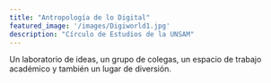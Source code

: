 ```yaml
---
title: "Antropología de lo Digital"
featured_image: '/images/Digiworld1.jpg'
description: "Círculo de Estudios de la UNSAM"
---
```

Un laboratorio de ideas, un grupo de colegas, un espacio de trabajo académico y también un lugar de diversión.
